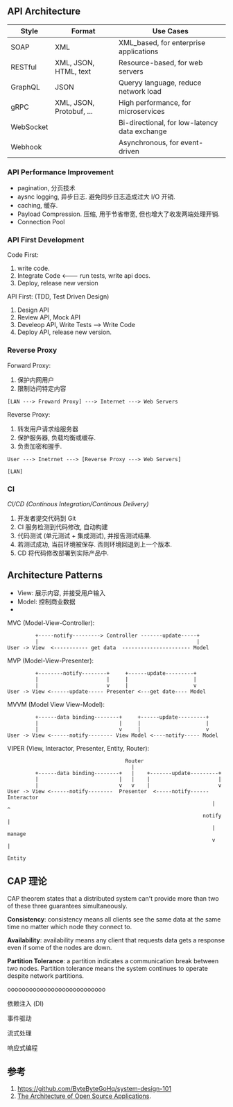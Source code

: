 ## API Architecture 

| Style     |  Format  | Use Cases                                     |
| --------- | ------------ | --------------------------------------------- |
| SOAP      |    XML          | XML_based, for enterprise applications        |
| RESTful   |  XML, JSON, HTML, text            | Resource-based, for web servers               |
| GraphQL   |   JSON            | Queryy language, reduce network load          |
| gRPC      | XML, JSON, Protobuf, ...              | High performance, for microservices           |
| WebSocket |              | Bi-directional, for low-latency data exchange |
| Webhook   |              | Asynchronous, for event-driven                                              |

### API Performance Improvement 

- pagination, 分页技术
- aysnc logging, 异步日志. 避免同步日志造成过大 I/O 开销.
- caching, 缓存.
- Payload Compression. 压缩, 用于节省带宽, 但也增大了收发两端处理开销.
- Connection Pool

### API First Development

Code First:
1. write code.
2. Integrate Code <--- run tests, write api docs.
3. Deploy, release new version 

API First: (TDD, Test Driven Design)
1. Design API 
2. Review API, Mock API
3. Develeop API, Write Tests --> Write Code 
4. Deploy API, release new version.

### Reverse Proxy 

Forward Proxy:
1. 保护内网用户
2. 限制访问特定内容
```
[LAN ---> Froward Proxy] ---> Internet ---> Web Servers 
```

Reverse Proxy:
1. 转发用户请求给服务器
2. 保护服务器, 负载均衡或缓存.
3. 负责加密和握手.
```
User ---> Inetrnet ---> [Reverse Proxy ---> Web Servers]

[LAN]
```

### CI

*CI/CD (Continous Integration/Continous Delivery)*

1. 开发者提交代码到 Git 
2. CI 服务检测到代码修改, 自动构建
3. 代码测试 (单元测试 + 集成测试), 并报告测试结果.
4. 若测试成功, 当前环境被保存. 否则环境回退到上一个版本.
5. CD 将代码修改部署到实际产品中.

## Architecture Patterns 

- View: 展示内容, 并接受用户输入
- Model: 控制商业数据
- 

MVC (Model-View-Controller):
```
         +-----notify---------> Controller -------update-----+
         |                                                   |
User -> View  <----------- get data  ---------------------- Model
```

MVP (Model-View-Presenter):
```
         +--------notify--------+     +------update---------+
         |                      |     |                     |
         |                      v     |                     v
User -> View <------update----- Presenter <---get date---- Model
```

MVVM (Model View View-Model):
```
         +------data binding--------+     +------update---------+
         |                          |     |                     |
         |                          v     |                     v
User -> View <------notify-------- View Model <----notify----- Model
```

VIPER (View, Interactor, Presenter, Entity, Router):
```
                                      Router 
                                        |
         +------data binding--------+   |    +-------update---------+
         |                          |   |    |                      |
         |                          v   v    |                      v
User -> View <------notify--------  Presenter  <-----notify------ Interactor
                                                                  |      ^
                                                               notify    |
                                                                  |    manage
                                                                  v      |
                                                                   Entity
```

## CAP 理论

CAP theorem states that a distributed system can't provide more than two of these three guarantees simultaneously.

**Consistency**: consistency means all clients see the same data at the same time no matter which node they connect to.

**Availability**: availability means any client that requests data gets a response even if some of the nodes are down.

**Partition Tolerance**: a partition indicates a communication break between two nodes. Partition tolerance means the system continues to operate despite network partitions.

ooooooooooooooooooooooooooo

依赖注入 (DI)

事件驱动

流式处理

响应式编程

## 参考

1. https://github.com/ByteByteGoHq/system-design-101
2. [The Architecture of Open Source Applications](https://aosabook.org/en/index.html). 